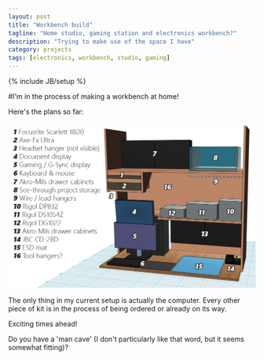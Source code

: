 ```yaml
---
layout: post
title: "Workbench build"
tagline: "Home studio, gaming station and electronics workbench?"
description: "Trying to make use of the space I have"
category: projects
tags: [electronics, workbench, studio, gaming]
---
```

{% include JB/setup %}

#I'm in the process of making a workbench at home!

Here's the plans so far:
<p><img src="/assets/images/workbench.png" alt="Workbench plans" /></p>

The only thing in my current setup is actually the computer. Every other piece of kit is in the process of being ordered or already on its way.

Exciting times ahead!

Do you have a 'man cave' (I don't particularly like that word, but it seems somewhat fitting)?